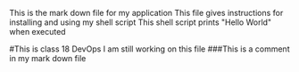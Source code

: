 This is the mark down file for my application
This file gives instructions for installing and using my shell script
This shell script prints "Hello World" when executed

#This is class 18 DevOps
I am still working on this file
###This is a comment in my mark down file
